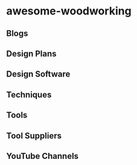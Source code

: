 # awesome-woodworking


## Blogs


## Design Plans


## Design Software


## Techniques


## Tools


## Tool Suppliers


## YouTube Channels

